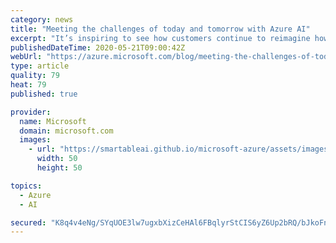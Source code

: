 ```yaml
---
category: news
title: "Meeting the challenges of today and tomorrow with Azure AI"
excerpt: "It’s inspiring to see how customers continue to reimagine how they work with the help of AI, which is more important today than ever. Our customers are finding innovative ways to deliver crisis management solutions, drive cost-savings, redefine customer engagement, and accelerate decision-making.\r\n\r\nHere"
publishedDateTime: 2020-05-21T09:00:42Z
webUrl: "https://azure.microsoft.com/blog/meeting-the-challenges-of-today-and-tomorrow-with-azure-ai/"
type: article
quality: 79
heat: 79
published: true

provider:
  name: Microsoft
  domain: microsoft.com
  images:
    - url: "https://smartableai.github.io/microsoft-azure/assets/images/organizations/microsoft.com-50x50.jpg"
      width: 50
      height: 50

topics:
  - Azure
  - AI

secured: "K8q4v4eNg/SYqUOE3lw7ugxbXizCeHAl6FBqlyrStCIS6yZ6Up2bRQ/bJkoFnvJv/N0pA7lgN9bmlc/hCGerFZjDLQFUemnr/QGxYfxKbHIXBK4nfTzJKTt0v+S8VFxPIrZ34yBhh3Hsk9x6Y9z6oNkdxUiWsdrg2U/7muf6pvWJ4BrXBiDsrHZIbJZ0DYnhfpTMM9dVYIxek7+UK/LADBqPaqP1Qxo2WfhZP/F86MKcyoZBYiNszHszOBsE1PaTnoqbbjOboYk4RqodwANW4yxhIwUaHjXNYpO4uINtjHTNaItL4INYHTYUuh4JkG3iQimOgq1yFmulnO7Robe4ug==;Czlcjk+uENFG1i9duoZ98g=="
---
```


